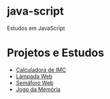 # java-script
Estudos em JavaScript

<h1>Projetos e Estudos</h1>

<ul>
  <li><a href="https://luistomasini.github.io/java-script/projetos-avulsos/imc-js/index.html">Calculadora de IMC
  <li><a href="https://luistomasini.github.io/java-script/projetos-avulsos/lampada-js/index.html">Lâmpada Web
  <li><a href="https://luistomasini.github.io/java-script/projetos-avulsos/semaforo-js/index.html">Semáforo Web
  <li><a href="https://luistomasini.github.io/java-script/projetos-avulsos/memory-game-js/pages/game.html">Jogo da Memória
</ul>
